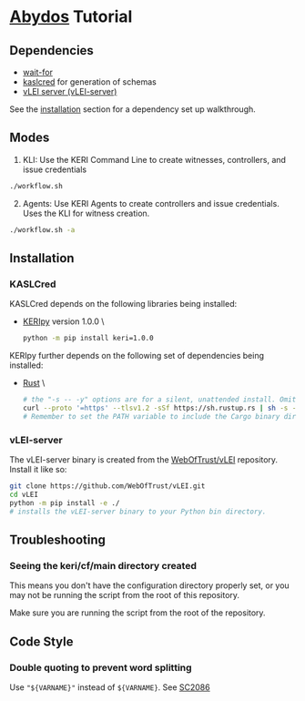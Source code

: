 # [Abydos](https://en.wikipedia.org/wiki/Abydos,_Egypt) Tutorial

## Dependencies
- [wait-for](https://github.com/eficode/wait-for)
- [kaslcred](https://pypi.org/project/kaslcred/) for generation of schemas
- [vLEI server (vLEI-server)](https://github.com/WebOfTrust/vLEI)

See the [installation](#installation) section for a dependency set up walkthrough.

## Modes
1. KLI: Use the KERI Command Line to create witnesses, controllers, and issue credentials
```bash
./workflow.sh
```
2. Agents: Use KERI Agents to create controllers and issue credentials. Uses the KLI for witness creation.
```bash
./workflow.sh -a
```

## Installation

### KASLCred

KASLCred depends on the following libraries being installed:
- [KERIpy](https://github.com/WebOfTrust/keripy) version 1.0.0 \ 
  ```bash
  python -m pip install keri=1.0.0
  ``` 

KERIpy further depends on the following set of dependencies being installed:
- [Rust](https://www.rust-lang.org/tools/install) \
  ```bash
  # the "-s -- -y" options are for a silent, unattended install. Omit them if you want to configure the install.
  curl --proto '=https' --tlsv1.2 -sSf https://sh.rustup.rs | sh -s -- -y
  # Remember to set the PATH variable to include the Cargo binary directory like so:  PATH="$HOME/.cargo/bin:$PATH
  ```

### vLEI-server
The vLEI-server binary is created from the [WebOfTrust/vLEI](https://github.com/WebOfTrust/vLEI) repository.
Install it like so:
```bash 
git clone https://github.com/WebOfTrust/vLEI.git
cd vLEI
python -m pip install -e ./
# installs the vLEI-server binary to your Python bin directory.
```

## Troubleshooting
### Seeing the keri/cf/main directory created
This means you don't have the configuration directory properly set, or you may not be running the script from the root of this repository.

Make sure you are running the script from the root of the repository.


## Code Style
### Double quoting to prevent word splitting
Use `"${VARNAME}"` instead of `${VARNAME}`. See [SC2086](https://github.com/koalaman/shellcheck/wiki/SC2086)